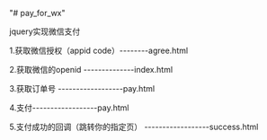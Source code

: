 "# pay_for_wx" 

jquery实现微信支付

1.获取微信授权（appid code）--------agree.html

2.获取微信的openid  --------------index.html

3.获取订单号 ------------------pay.html

4.支付------------------pay.html

5.支付成功的回调（跳转你的指定页） ------------------success.html

